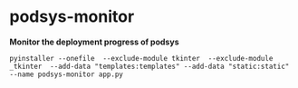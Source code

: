 # podsys-monitor
**Monitor the deployment progress of podsys**

``` shell
pyinstaller --onefile  --exclude-module tkinter  --exclude-module _tkinter  --add-data "templates:templates" --add-data "static:static" --name podsys-monitor app.py
```
